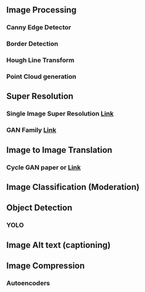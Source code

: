 ## Image Processing
### Canny Edge Detector

### Border Detection

### Hough Line Transform

### Point Cloud generation

## Super Resolution
### Single Image Super Resolution [Link](https://docs.google.com/document/d/e/2PACX-1vTFRh9h1UC2yC3NExAKkV09ji_Y7i6qRe2GBU3TCEyPnDF2Fwt48boarv04pqcaadT93T2ywjGErTWl/pub)

### GAN Family [Link](https://docs.google.com/document/d/e/2PACX-1vQVY0RSSyR_oH6_ruJjIj7MTQ9IrmBNq9uWVT8jncQ7FGfIYkWyRQIAhnGAOs0HG6Zz_Yh_9fHJBf-Z/pub)

## Image to Image Translation
### Cycle GAN paper or [Link](https://towardsdatascience.com/cyclegan-learning-to-translate-images-without-paired-training-data-5b4e93862c8d) 

## Image Classification (Moderation)
## Object Detection
### YOLO

## Image Alt text (captioning)
## Image Compression
### Autoencoders 
